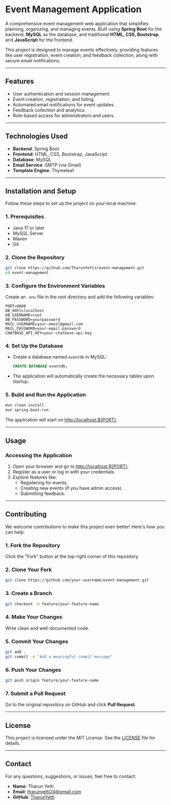 
# **Event Management Application**

A comprehensive event management web application that simplifies planning, organizing, and managing events. Built using **Spring Boot** for the backend, **MySQL** as the database, and traditional **HTML, CSS, Bootstrap**, and **JavaScript** for the frontend. 

This project is designed to manage events effectively, providing features like user registration, event creation, and feedback collection, along with secure email notifications.

---

## **Features**
- User authentication and session management.
- Event creation, registration, and listing.
- Automated email notifications for event updates.
- Feedback collection and analytics.
- Role-based access for administrators and users.

---

## **Technologies Used**
- **Backend**: Spring Boot
- **Frontend**: HTML, CSS, Bootstrap, JavaScript
- **Database**: MySQL
- **Email Service**: SMTP (via Gmail)
- **Template Engine**: Thymeleaf

---

## **Installation and Setup**

Follow these steps to set up the project on your local machine:

### **1. Prerequisites**
- Java 17 or later
- MySQL Server
- Maven
- Git

### **2. Clone the Repository**
```bash
git clone https://github.com/TharunYetti/event-management.git
cd event-management
```

### **3. Configure the Environment Variables**
Create an `.env` file in the root directory and add the following variables:
```env
PORT=8080
DB_HOST=localhost
DB_USERNAME=root
DB_PASSWORD=yourpassword
MAIL_USERNAME=your-email@gmail.com
MAIL_PASSWORD=your-email-password
CHATBASE_API_KEY=your-chatbase-api-key
```

### **4. Set Up the Database**
- Create a database named `eventdb` in MySQL:
  ```sql
  CREATE DATABASE eventdb;
  ```
- The application will automatically create the necessary tables upon startup.

### **5. Build and Run the Application**
```bash
mvn clean install
mvn spring-boot:run
```

The application will start on [http://localhost:${PORT}](http://localhost:8080).

---

## **Usage**

### **Accessing the Application**
1. Open your browser and go to [http://localhost:${PORT}](http://localhost:8080).
2. Register as a user or log in with your credentials.
3. Explore features like:
   - Registering for events.
   - Creating new events (if you have admin access).
   - Submitting feedback.

---

## **Contributing**

We welcome contributions to make this project even better! Here's how you can help:

### **1. Fork the Repository**
Click the "Fork" button at the top-right corner of this repository.

### **2. Clone Your Fork**
```bash
git clone https://github.com/your-username/event-management.git
```

### **3. Create a Branch**
```bash
git checkout -b feature/your-feature-name
```

### **4. Make Your Changes**
Write clean and well-documented code.

### **5. Commit Your Changes**
```bash
git add .
git commit -m "Add a meaningful commit message"
```

### **6. Push Your Changes**
```bash
git push origin feature/your-feature-name
```

### **7. Submit a Pull Request**
Go to the original repository on GitHub and click **Pull Request**.

---

## **License**
This project is licensed under the MIT License. See the [LICENSE](LICENSE) file for details.

---

## **Contact**
For any questions, suggestions, or issues, feel free to contact:
- **Name**: Tharun Yetti
- **Email**: tharunyetti24@gmail.com
- **GitHub**: [TharunYetti](https://github.com/TharunYetti)
